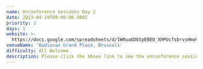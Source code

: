 ```yaml
---
name: Unconference Sessions Day 2
date: 2023-04-19T08:00:00.000Z
priority: 2
days: 1
website: >-
  https://docs.google.com/spreadsheets/d/1W0uaGDGtpEBEO_XHPUcfsbrvsHmoVhvSHB0ZMPOFZME/edit?usp=sharing
venueName: 'Radisson Grand Place, Brussels'
difficulty: All Welcome
description: Please click the above link to see the unconference sessions or to add yours!
---
```




